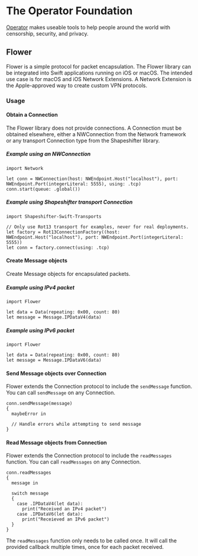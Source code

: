 # The Operator Foundation

[Operator](https://operatorfoundation.org) makes useable tools to help people around the world with censorship, security, and privacy.

## Flower

Flower is a simple protocol for packet encapsulation. The Flower library can be integrated into Swift applications running on iOS or macOS. The intended use case is for macOS and iOS Network Extensions. A Network Extension is the Apple-approved way to create custom VPN protocols.

### Usage

#### Obtain a Connection

The Flower library does not provide connections. A Connection must be obtained elsewhere, either a NWConnection from the Network framework or any transport Connection type from the Shapeshifter library.

##### Example using an NWConnection

    import Network
    
    let conn = NWConnection(host: NWEndpoint.Host("localhost"), port: NWEndpoint.Port(integerLiteral: 5555), using: .tcp)
    conn.start(queue: .global())

##### Example using Shapeshifter transport Connection

    import Shapeshifter-Swift-Transports
    
    // Only use Rot13 transport for examples, never for real deployments.
    let factory = Rot13ConnectionFactory((host: NWEndpoint.Host("localhost"), port: NWEndpoint.Port(integerLiteral: 5555))
    let conn = factory.connect(using: .tcp)

#### Create Message objects

Create Message objects for encapsulated packets.

##### Example using IPv4 packet

    import Flower

    let data = Data(repeating: 0x00, count: 80)
    let message = Message.IPDataV4(data)

##### Example using IPv6 packet

    import Flower

    let data = Data(repeating: 0x00, count: 80)
    let message = Message.IPDataV6(data)

#### Send Message objects over Connection

Flower extends the Connection protocol to include the ```sendMessage``` function. You can call ```sendMessage``` on any
Connection.

    conn.sendMessage(message)
    {
      maybeError in
      
      // Handle errors while attempting to send message
    }
    
#### Read Message objects from Connection

Flower extends the Connection protocol to include the ```readMessages``` function. You can call ```readMessages``` on any
Connection.

    conn.readMessages
    {
      message in
      
      switch message
      {
        case .IPDataV4(let data):
          print("Received an IPv4 packet")
        case .IPDataV6(let data):
          print("Receieved an IPv6 packet")
      }
    }
    
The ```readMessages``` function only needs to be called once. It will call the provided callback multiple times, once
for each packet received.
